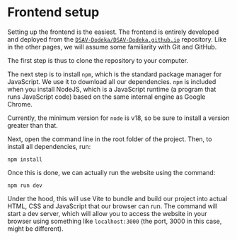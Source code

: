 # Frontend setup

Setting up the frontend is the easiest. The frontend is entirely developed and deployed from the [`DSAV-Dodeka/DSAV-Dodeka.github.io`](https://github.com/DSAV-Dodeka/DSAV-Dodeka.github.io) repository. Like in the other pages, we will assume some familiarity with Git and GitHub.

The first step is thus to clone the repository to your computer.

The next step is to install `npm`, which is the standard package manager for JavaScript. We use it to download all our dependencies. `npm` is included when you install NodeJS, which is a JavaScript runtime (a program that runs JavaScript code) based on the same internal engine as Google Chrome.

Currently, the minimum version for `node` is v18, so be sure to install a version greater than that.

Next, open the command line in the root folder of the project. Then, to install all dependencies, run:

`npm install`

Once this is done, we can actually run the website using the command:

`npm run dev`

Under the hood, this will use Vite to bundle and build our project into actual HTML, CSS and JavaScript that our browser can run. The command will start a dev server, which will allow you to access the website in your browser using something like `localhost:3000` (the port, 3000 in this case, might be different).

